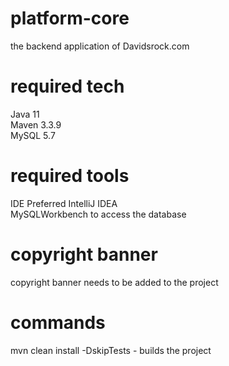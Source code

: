 # platform-core
the backend application of Davidsrock.com

# required tech
Java 11 \
Maven 3.3.9 \
MySQL 5.7 

# required tools
IDE Preferred IntelliJ IDEA \
MySQLWorkbench to access the database  

# copyright banner

copyright banner needs to be added to the project

# commands
mvn clean install -DskipTests - builds the project